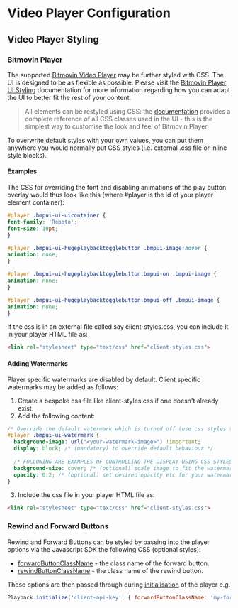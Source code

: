 # Video Player Configuration

## Video Player Styling

### Bitmovin Player

The supported [Bitmovin Video Player](https://bitmovin.com/video-player) may be further styled with CSS. The UI is 
designed to be as flexible as possible. Please visit the [Bitmovin Player UI Styling](https://bitmovin.com/demos/player-ui-styling) 
documentation for more information regarding how you can adapt the UI to better fit the rest of your content.

>All elements can be restyled using CSS:  the [documentation](https://developer.bitmovin.com/playback/docs/player-ui-css-class-reference)
> provides a complete reference of all CSS classes used in the UI - this is the simplest way to customise the look and feel of Bitmovin Player.

To overwrite default styles with your own values, you can put them anywhere you would normally put CSS styles (i.e. external .css file or inline style blocks).

#### Examples

The CSS for overriding the font and disabling animations of the play button overlay would thus look like this (where #player is the id of your player element container):

```css
#player .bmpui-ui-uicontainer {
font-family: 'Roboto';
font-size: 10pt;
}

#player .bmpui-ui-hugeplaybacktogglebutton .bmpui-image:hover {
animation: none;
}

#player .bmpui-ui-hugeplaybacktogglebutton.bmpui-on .bmpui-image {
animation: none;
}

#player .bmpui-ui-hugeplaybacktogglebutton.bmpui-off .bmpui-image {
animation: none;
}
```

If the css is in an external file called say client-styles.css, you can include it in your player HTML file as:

```html
<link rel="stylesheet" type="text/css" href="client-styles.css">
``` 

#### Adding Watermarks

Player specific watermarks are disabled by default. Client specific watermarks may be added as follows:

1. Create a bespoke css file like client-styles.css if one doesn't already exist.
2. Add the following content:
```css
/* Override the default watermark which is turned off (use css styles to control display as required) */
#player .bmpui-ui-watermark {
  background-image: url("<your-watermark-image>") !important;
  display: block; /* (mandatory) to override default behaviour */ 
    
  /* FOLLOWING ARE EXAMPLES OF CONTROLLING THE DISPLAY USING CSS STYLES TO TAILOR THE WATERMARK TO YOUR REQUIREMENTS */
  background-size: cover; /* (optional) scale image to fit the watermark container */
  opacity: 0.2; /* (optional) set desired opacity etc for your watermark */
}
```
3. Include the css file in your player HTML file as:
```html
<link rel="stylesheet" type="text/css" href="client-styles.css">
```

### Rewind and Forward Buttons

Rewind and Forward Buttons can be styled by passing into the player options via the Javascript SDK the following CSS (optional styles):

- [forwardButtonClassName](https://sdk-docs.playback.streamamg.com/v1/docs/interfaces/PlayerOptions.html#forwardButtonClassName) - the class name of the forward button.
- [rewindButtonClassName](https://sdk-docs.playback.streamamg.com/v1/docs/interfaces/PlayerOptions.html#rewindButtonClassName) - the class name of the rewind button.

These options are then passed through during [initialisation](https://sdk-docs.playback.streamamg.com/v1/docs/classes/Playback.html#initialize) of the player e.g.
```javascript
Playback.initialize('client-api-key', { forwardButtonClassName: 'my-forward-button-class', rewindButtonClassName: 'my-rewind-button-class' });
```
